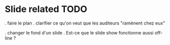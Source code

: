 # Slide related TODO

. faire le plan
. clarifier ce qu'on veut que les auditeurs "ramènent chez eux"

. changer le fond d'un slide
. Est-ce que le slide show fonctionne aussi off-line ?
